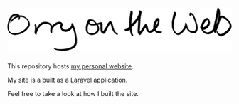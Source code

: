 <h1 align="center"><img alt="Orry on the Web" src="https://raw.githubusercontent.com/orryverducci/orry-on-the-web/main/website/public/images/logo.svg"/></h1>

This repository hosts [my personal website](https://www.orryverducci.co.uk/).

My site is a built as a [Laravel](https://laravel.com/) application.

Feel free to take a look at how I built the site.
